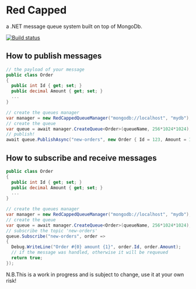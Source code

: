 # Red Capped
a .NET message queue system built on top of MongoDb.

[![Build status](https://ci.appveyor.com/api/projects/status/34vnj5l5gdu6i3t4?svg=true)](https://ci.appveyor.com/project/AlessandroPetrelli/redcapped)
## How to publish messages 

```csharp
// the payload of your message
public class Order
{
  public int Id { get; set; }
  public decimal Amount { get; set; }
  ...
}

// create the queues manager
var manager = new RedCappedQueueManager("mongodb://localhost", "mydb");
// create the queue
var queue = await manager.CreateQueue<Order>(queueName, 256*1024*1024);
// publish!
await queue.PublishAsync("new-orders", new Order { Id = 123, Amount = 120M });
```
## How to subscribe and receive messages

```csharp
public class Order
{
  public int Id { get; set; }
  public decimal Amount { get; set; }
  ...
}

// create the queues manager
var manager = new RedCappedQueueManager("mongodb://localhost", "mydb");
// create the queue
var queue = await manager.CreateQueue<Order>(queueName, 256*1024*1024);
// subscribe the topic 'new-orders'
queue.Subscribe("new-orders", order =>
{
  Debug.WriteLine("Order #{0} amount {1}", order.Id, order.Amount);
  // if the message was handled, otherwise it will be requeued
  return true;
});
```
N.B.This is a work in progress and is subject to change, use it at your own risk!
